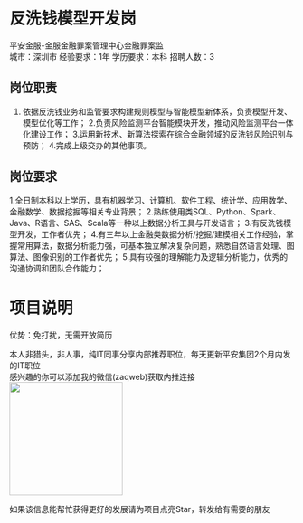 # 反洗钱模型开发岗
平安金服-金服金融罪案管理中心金融罪案监  
城市：深圳市 经验要求：1年 学历要求：本科  招聘人数：3

## 岗位职责
1. 依据反洗钱业务和监管要求构建规则模型与智能模型新体系，负责模型开发、模型优化等工作；
   2.负责风险监测平台智能模块开发，推动风险监测平台一体化建设工作； 
   3.运用新技术、新算法探索在综合金融领域的反洗钱风险识别与预防；
   4.完成上级交办的其他事项。

## 岗位要求
1.全日制本科以上学历，具有机器学习、计算机、软件工程、统计学、应用数学、金融数学、数据挖掘等相关专业背景； 
   2.熟练使用类SQL、Python、Spark、Java、R语言、SAS、Scala等一种以上数据分析工具与开发语言；
   3.有反洗钱模型开发，工作者优先；
   4.有三年以上金融类数据分析/挖掘/建模相关工作经验，掌握常用算法，数据分析能力强，可基本独立解决复杂问题，熟悉自然语言处理、图算法、图像识别的工作者优先；
   5.具有较强的理解能力及逻辑分析能力，优秀的沟通协调和团队合作能力；

# 项目说明

优势：免打扰，无需开放简历

本人非猎头，非人事，纯IT同事分享内部推荐职位，每天更新平安集团2个月内发的IT职位  
感兴趣的你可以添加我的微信(zaqweb)获取内推连接  
<img src="https://github.com/zaqweb/PA-IT-JOBS/blob/master/WechatICode.jpeg"  height="200" width="200">

如果该信息能帮忙获得更好的发展请为项目点亮Star，转发给有需要的朋友




